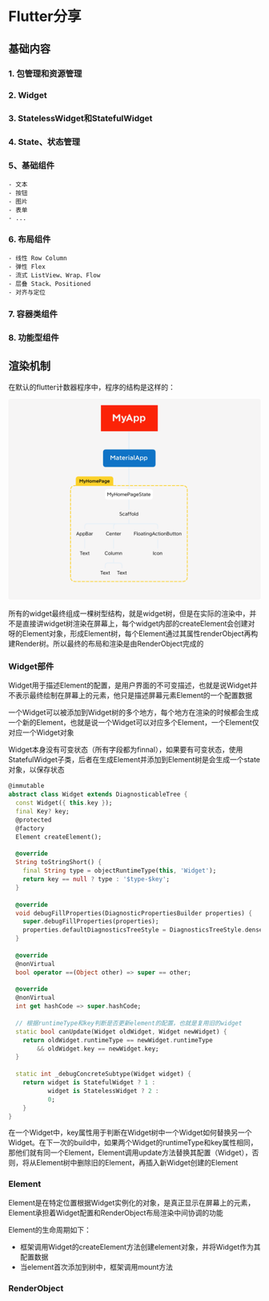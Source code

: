 # Flutter分享

## 基础内容

### 1. 包管理和资源管理

### 2. Widget

### 3. StatelessWidget和StatefulWidget

### 4. State、状态管理

### 5、基础组件

	- 文本
	- 按钮
	- 图片
	- 表单
	- ...

### 6. 布局组件

	- 线性 Row Column
	- 弹性 Flex
	- 流式 ListView、Wrap、Flow
	- 层叠 Stack、Positioned
	- 对齐与定位

### 7. 容器类组件

### 8. 功能型组件

## 渲染机制

在默认的flutter计数器程序中，程序的结构是这样的：

![计数器widget组织](./计数器widget组织.png)

所有的widget最终组成一棵树型结构，就是widget树，但是在实际的渲染中，并不是直接讲widget树渲染在屏幕上，每个widget内部的createElement会创建对呀的Element对象，形成Element树，每个Element通过其属性renderObject再构建Render树。所以最终的布局和渲染是由RenderObject完成的

### Widget部件

Widget用于描述Element的配置，是用户界面的不可变描述，也就是说Widget并不表示最终绘制在屏幕上的元素，他只是描述屏幕元素Element的一个配置数据

一个Widget可以被添加到Widget树的多个地方，每个地方在渲染的时候都会生成一个新的Element，也就是说一个Widget可以对应多个Element，一个Element仅对应一个Widget对象

Widget本身没有可变状态（所有字段都为finnal），如果要有可变状态，使用StatefulWidget子类，后者在生成Element并添加到Element树是会生成一个state对象，以保存状态

```dart
@immutable
abstract class Widget extends DiagnosticableTree {
  const Widget({ this.key });
  final Key? key;
  @protected
  @factory
  Element createElement();

  @override
  String toStringShort() {
    final String type = objectRuntimeType(this, 'Widget');
    return key == null ? type : '$type-$key';
  }

  @override
  void debugFillProperties(DiagnosticPropertiesBuilder properties) {
    super.debugFillProperties(properties);
    properties.defaultDiagnosticsTreeStyle = DiagnosticsTreeStyle.dense;
  }

  @override
  @nonVirtual
  bool operator ==(Object other) => super == other;

  @override
  @nonVirtual
  int get hashCode => super.hashCode;
  
  // 根据runtimeType和key判断是否更新element的配置，也就是复用旧的widget
  static bool canUpdate(Widget oldWidget, Widget newWidget) {
    return oldWidget.runtimeType == newWidget.runtimeType
        && oldWidget.key == newWidget.key;
  }

  static int _debugConcreteSubtype(Widget widget) {
    return widget is StatefulWidget ? 1 :
           widget is StatelessWidget ? 2 :
           0;
    }
}
```

在一个Widget中，key属性用于判断在Widget树中一个Widget如何替换另一个Widget。在下一次的build中，如果两个Widget的runtimeType和key属性相同，那他们就有同一个Element，Element调用update方法替换其配置（Widget），否则，将从Element树中删除旧的Element，再插入新Widget创建的Element

### Element

Element是在特定位置根据Widget实例化的对象，是真正显示在屏幕上的元素，Element承担着Widget配置和RenderObject布局渲染中间协调的功能

Element的生命周期如下：

- 框架调用Widget的createElement方法创建element对象，并将Widget作为其配置数据
- 当element首次添加到树中，框架调用mount方法

### RenderObject











